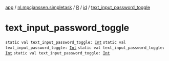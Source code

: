 [app](../../../index.md) / [nl.mpcjanssen.simpletask](../../index.md) / [R](../index.md) / [id](index.md) / [text_input_password_toggle](.)

# text_input_password_toggle

`static val text_input_password_toggle: `[`Int`](https://kotlinlang.org/api/latest/jvm/stdlib/kotlin/-int/index.html)
`static val text_input_password_toggle: `[`Int`](https://kotlinlang.org/api/latest/jvm/stdlib/kotlin/-int/index.html)
`static val text_input_password_toggle: `[`Int`](https://kotlinlang.org/api/latest/jvm/stdlib/kotlin/-int/index.html)
`static val text_input_password_toggle: `[`Int`](https://kotlinlang.org/api/latest/jvm/stdlib/kotlin/-int/index.html)